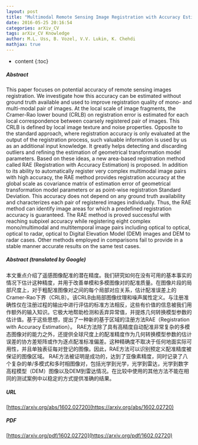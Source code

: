 ```yaml
---
layout: post
title: "Multimodal Remote Sensing Image Registration with Accuracy Estimation at Local and Global Scales"
date: 2016-05-25 20:16:54
categories: arXiv_CV
tags: arXiv_CV Knowledge
author: M.L. Uss, B. Vozel, V.V. Lukin, K. Chehdi
mathjax: true
---
```


* content
{:toc}

##### Abstract
This paper focuses on potential accuracy of remote sensing images registration. We investigate how this accuracy can be estimated without ground truth available and used to improve registration quality of mono- and multi-modal pair of images. At the local scale of image fragments, the Cramer-Rao lower bound (CRLB) on registration error is estimated for each local correspondence between coarsely registered pair of images. This CRLB is defined by local image texture and noise properties. Opposite to the standard approach, where registration accuracy is only evaluated at the output of the registration process, such valuable information is used by us as an additional input knowledge. It greatly helps detecting and discarding outliers and refining the estimation of geometrical transformation model parameters. Based on these ideas, a new area-based registration method called RAE (Registration with Accuracy Estimation) is proposed. In addition to its ability to automatically register very complex multimodal image pairs with high accuracy, the RAE method provides registration accuracy at the global scale as covariance matrix of estimation error of geometrical transformation model parameters or as point-wise registration Standard Deviation. This accuracy does not depend on any ground truth availability and characterizes each pair of registered images individually. Thus, the RAE method can identify image areas for which a predefined registration accuracy is guaranteed. The RAE method is proved successful with reaching subpixel accuracy while registering eight complex mono/multimodal and multitemporal image pairs including optical to optical, optical to radar, optical to Digital Elevation Model (DEM) images and DEM to radar cases. Other methods employed in comparisons fail to provide in a stable manner accurate results on the same test cases.

##### Abstract (translated by Google)
本文重点介绍了遥感图像配准的潜在精度。我们研究如何在没有可用的基本事实的情况下估计这种精度，并用于改善单模和多模图像对的配准质量。在图像片段的局部尺度上，对于粗配准图像对之间的每个局部对应关系，估计配准误差上的Cramer-Rao下界（CRLB）。该CRLB由局部图像纹理和噪声属性定义。与注册准确性仅在注册过程的输出中进行评估的标准方法相反，这些有价值的信息被我们用作额外的输入知识。它极大地帮助检测和丢弃异常值，并提炼几何转换模型参数的估计值。基于这些思想，提出了一种新的基于区域的注册方法RAE（Registration with Accuracy Estimation）。 RAE方法除了具有高精度自动配准非常复杂的多模态图像对的能力之外，还提供全球尺度上的配准精度作为几何转换模型参数的估计误差的协方差矩阵或作为逐点配准标准偏差。这种精确度不取决于任何地面实际可用性，并且单独表征每对登记的图像。因此，RAE方法可以识别预定义配准精度被保证的图像区域。 RAE方法被证明是成功的，达到了亚像素精度，同时记录了八个复杂的单/多模式和多时相图像对，包括光学到光学，光学到雷达，光学到数字高程模型（DEM）图像以及DEM到雷达情况。在比较中使用的其他方法不能在相同的测试案例中以稳定的方式提供准确的结果。

##### URL
[https://arxiv.org/abs/1602.02720](https://arxiv.org/abs/1602.02720)

##### PDF
[https://arxiv.org/pdf/1602.02720](https://arxiv.org/pdf/1602.02720)

